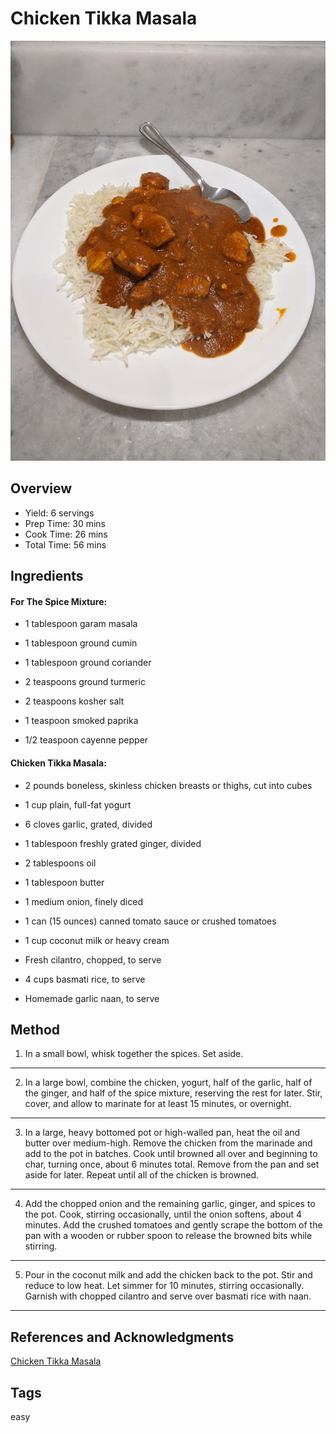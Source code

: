 # Chicken Tikka Masala

<p align="center">
<img title="Chicken Tikka Masala" src="../assets/chicken-tikka-masala.jpg">
</p>

## Overview

- Yield: 6 servings
- Prep Time: 30 mins
- Cook Time: 26 mins
- Total Time: 56 mins

## Ingredients

#### For The Spice Mixture:

- 1 tablespoon garam masala

- 1 tablespoon ground cumin

- 1 tablespoon ground coriander

- 2 teaspoons ground turmeric

- 2 teaspoons kosher salt

- 1 teaspoon smoked paprika

- 1/2 teaspoon cayenne pepper

#### Chicken Tikka Masala:

- 2 pounds boneless, skinless chicken breasts or thighs, cut into cubes

- 1 cup plain, full-fat yogurt

- 6 cloves garlic, grated, divided

- 1 tablespoon freshly grated ginger, divided

- 2 tablespoons oil

- 1 tablespoon butter

- 1 medium onion, finely diced

- 1 can (15 ounces) canned tomato sauce or crushed tomatoes

- 1 cup coconut milk or heavy cream

- Fresh cilantro, chopped, to serve

- 4 cups basmati rice, to serve

- Homemade garlic naan, to serve

## Method

1. In a small bowl, whisk together the spices. Set aside.
---
2. In a large bowl, combine the chicken, yogurt, half of the garlic, half of the ginger, and half of the spice mixture, reserving the rest for later. Stir, cover, and allow to marinate for at least 15 minutes, or overnight.
---
3. In a large, heavy bottomed pot or high-walled pan, heat the oil and butter over medium-high. Remove the chicken from the marinade and add to the pot in batches. Cook until browned all over and beginning to char, turning once, about 6 minutes total. Remove from the pan and set aside for later. Repeat until all of the chicken is browned.
---
4. Add the chopped onion and the remaining garlic, ginger, and spices to the pot. Cook, stirring occasionally, until the onion softens, about 4 minutes. Add the crushed tomatoes and gently scrape the bottom of the pan with a wooden or rubber spoon to release the browned bits while stirring.
---
5. Pour in the coconut milk and add the chicken back to the pot. Stir and reduce to low heat. Let simmer for 10 minutes, stirring occasionally. Garnish with chopped cilantro and serve over basmati rice with naan.
---

## References and Acknowledgments

[Chicken Tikka Masala](https://hostthetoast.com/easy-chicken-tikka-masala/)

## Tags
easy
